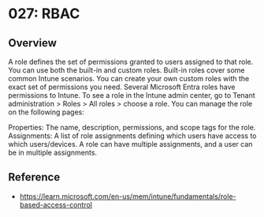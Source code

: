 # 027: RBAC

## Overview
A role defines the set of permissions granted to users assigned to that role. You can use both the built-in and custom roles. Built-in roles cover some common Intune scenarios. You can create your own custom roles with the exact set of permissions you need. Several Microsoft Entra roles have permissions to Intune. To see a role in the Intune admin center, go to Tenant administration > Roles > All roles > choose a role. You can manage the role on the following pages:

Properties: The name, description, permissions, and scope tags for the role.
Assignments: A list of role assignments defining which users have access to which users/devices. A role can have multiple assignments, and a user can be in multiple assignments.


## Reference

* https://learn.microsoft.com/en-us/mem/intune/fundamentals/role-based-access-control 


